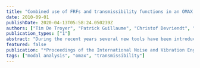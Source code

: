 ```yaml
---
title: "Combined use of FRFs and transmissibility functions in an OMAX framework"
date: 2010-09-01
publishDate: 2020-04-13T05:58:24.050239Z
authors: ["Tim De Troyer", "Patrick Guillaume", "Christof Devriendt", "Mark Runacres"]
publication_types: ["1"]
abstract: "During the recent years several new tools have been introduced in the field of Operational Modal Analysis (OMA) such as the transmissibility-based approach and the OMAX concept. Most OMA estimators assume that the ambient forces are random noise sources with a flat amplitude spectrum. The transmissibility-based approach does not require this assumption: it works for almost any kind of ambient forces. The main advantage of the OMAX concept is the fact that it combines the advantages of Operational and Experimental Modal Analysis: ambient (unknown) forces as well as artificial (known) forces are processed simultaneously resulting in improved modal parameters. The main drawback of the existing OMAX estimators is related to the assumption that the ambient forces are white noise. In this paper, the transmissibility-based output-only approach will be combined with the input/output OMAX concept. This should result in a new methodology in the field of operational modal analysis allowing the estimation of (scaled) modal parameters in presence of arbitrary ambient (unknown) forces and artificial (known) forces. One important application is aeroelastic flutter. Flight flutter tests are necessary to assure that newly developed aircraft are free from flutter throughout the entire flight envelope. The airplane is excited by externally applied forces, but also due to turbulence. This turbulence excitation is not white at all, and can vary a lot between two flight phases. The transmissibility OMA approach benefits from changing operational loading conditions, and this enhances the accuracy of the estimated modal parameters. Our approach is tested on simulations and real-life measurements."
featured: false
publication: "*Proceedings of the International Noise and Vibration Engineering Conference ISMA*"
tags: ["modal analysis", "omax", "transmissibility"]
---
```


